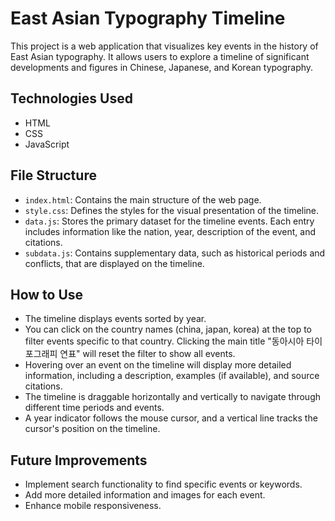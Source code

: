 # East Asian Typography Timeline

This project is a web application that visualizes key events in the history of East Asian typography. It allows users to explore a timeline of significant developments and figures in Chinese, Japanese, and Korean typography.

## Technologies Used

- HTML
- CSS
- JavaScript

## File Structure

- `index.html`: Contains the main structure of the web page.
- `style.css`: Defines the styles for the visual presentation of the timeline.
- `data.js`: Stores the primary dataset for the timeline events. Each entry includes information like the nation, year, description of the event, and citations.
- `subdata.js`: Contains supplementary data, such as historical periods and conflicts, that are displayed on the timeline.

## How to Use

- The timeline displays events sorted by year.
- You can click on the country names (china, japan, korea) at the top to filter events specific to that country. Clicking the main title "동아시아 타이포그래피 연표" will reset the filter to show all events.
- Hovering over an event on the timeline will display more detailed information, including a description, examples (if available), and source citations.
- The timeline is draggable horizontally and vertically to navigate through different time periods and events.
- A year indicator follows the mouse cursor, and a vertical line tracks the cursor's position on the timeline.

## Future Improvements

- Implement search functionality to find specific events or keywords.
- Add more detailed information and images for each event.
- Enhance mobile responsiveness.
